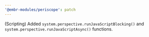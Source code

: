 ```yaml
---
'@embr-modules/periscope': patch
---
```


(Scripting) Added `system.perspective.runJavaScriptBlocking()` and `system.perspective.runJavaScriptAsync()` functions.
